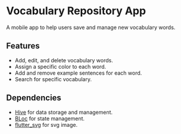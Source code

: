 # Vocabulary Repository App

A mobile app to help users save and manage new vocabulary words.

## Features
- Add, edit, and delete vocabulary words.
- Assign a specific color to each word.
- Add and remove example sentences for each word.
- Search for specific vocabulary.

## Dependencies
- [Hive](https://pub.dev/packages/hive) for data storage and management.
- [BLoc](https://pub.dev/packages/flutter_bloc) for state management.
- [flutter_svg](https://pub.dev/packages/flutter_svg) for svg image.